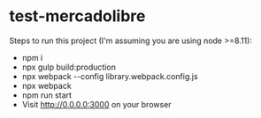 # test-mercadolibre

Steps to run this project (I'm assuming you are using node >=8.11):

- npm i
- npx gulp build:production
- npx webpack --config library.webpack.config.js
- npx webpack
- npm run start
- Visit http://0.0.0.0:3000 on your browser
